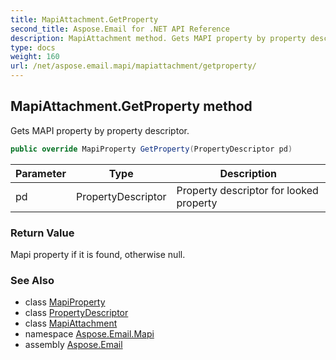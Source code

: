 ```yaml
---
title: MapiAttachment.GetProperty
second_title: Aspose.Email for .NET API Reference
description: MapiAttachment method. Gets MAPI property by property descriptor
type: docs
weight: 160
url: /net/aspose.email.mapi/mapiattachment/getproperty/
---
```

## MapiAttachment.GetProperty method

Gets MAPI property by property descriptor.

```csharp
public override MapiProperty GetProperty(PropertyDescriptor pd)
```

| Parameter | Type | Description |
| --- | --- | --- |
| pd | PropertyDescriptor | Property descriptor for looked property |

### Return Value

Mapi property if it is found, otherwise null.

### See Also

* class [MapiProperty](../../mapiproperty/)
* class [PropertyDescriptor](../../propertydescriptor/)
* class [MapiAttachment](../)
* namespace [Aspose.Email.Mapi](../../mapiattachment/)
* assembly [Aspose.Email](../../../)


